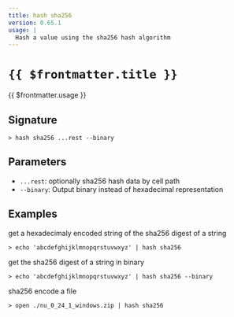 ```yaml
---
title: hash sha256
version: 0.65.1
usage: |
  Hash a value using the sha256 hash algorithm
---
```


# <code>{{ $frontmatter.title }}</code>

<div style='white-space: pre-wrap;'>{{ $frontmatter.usage }}</div>

## Signature

```> hash sha256 ...rest --binary```

## Parameters

 -  `...rest`: optionally sha256 hash data by cell path
 -  `--binary`: Output binary instead of hexadecimal representation

## Examples

get a hexadecimaly encoded string of the sha256 digest of a string
```shell
> echo 'abcdefghijklmnopqrstuvwxyz' | hash sha256
```

get the sha256 digest of a string in binary
```shell
> echo 'abcdefghijklmnopqrstuvwxyz' | hash sha256 --binary
```

sha256 encode a file
```shell
> open ./nu_0_24_1_windows.zip | hash sha256
```
